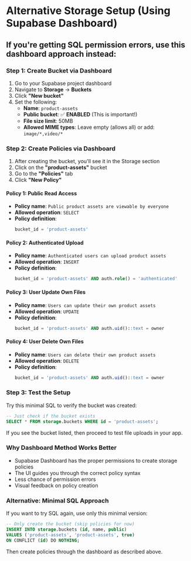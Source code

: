 # Alternative Storage Setup (Using Supabase Dashboard)

## If you're getting SQL permission errors, use this dashboard approach instead:

### Step 1: Create Bucket via Dashboard

1. Go to your Supabase project dashboard
2. Navigate to **Storage** → **Buckets**
3. Click **"New bucket"**
4. Set the following:
   - **Name**: `product-assets`
   - **Public bucket**: ✅ **ENABLED** (This is important!)
   - **File size limit**: 50MB
   - **Allowed MIME types**: Leave empty (allows all) or add: `image/*,video/*`

### Step 2: Create Policies via Dashboard

1. After creating the bucket, you'll see it in the Storage section
2. Click on the **"product-assets"** bucket
3. Go to the **"Policies"** tab
4. Click **"New Policy"**

#### Policy 1: Public Read Access
- **Policy name**: `Public product assets are viewable by everyone`
- **Allowed operation**: `SELECT`
- **Policy definition**: 
  ```sql
  bucket_id = 'product-assets'
  ```

#### Policy 2: Authenticated Upload
- **Policy name**: `Authenticated users can upload product assets`  
- **Allowed operation**: `INSERT`
- **Policy definition**:
  ```sql
  bucket_id = 'product-assets' AND auth.role() = 'authenticated'
  ```

#### Policy 3: User Update Own Files
- **Policy name**: `Users can update their own product assets`
- **Allowed operation**: `UPDATE` 
- **Policy definition**:
  ```sql
  bucket_id = 'product-assets' AND auth.uid()::text = owner
  ```

#### Policy 4: User Delete Own Files  
- **Policy name**: `Users can delete their own product assets`
- **Allowed operation**: `DELETE`
- **Policy definition**:
  ```sql
  bucket_id = 'product-assets' AND auth.uid()::text = owner
  ```

### Step 3: Test the Setup

Try this minimal SQL to verify the bucket was created:

```sql
-- Just check if the bucket exists
SELECT * FROM storage.buckets WHERE id = 'product-assets';
```

If you see the bucket listed, then proceed to test file uploads in your app.

### Why Dashboard Method Works Better

- Supabase Dashboard has the proper permissions to create storage policies
- The UI guides you through the correct policy syntax
- Less chance of permission errors
- Visual feedback on policy creation

### Alternative: Minimal SQL Approach

If you want to try SQL again, use only this minimal version:

```sql
-- Only create the bucket (skip policies for now)
INSERT INTO storage.buckets (id, name, public) 
VALUES ('product-assets', 'product-assets', true)
ON CONFLICT (id) DO NOTHING;
```

Then create policies through the dashboard as described above.
